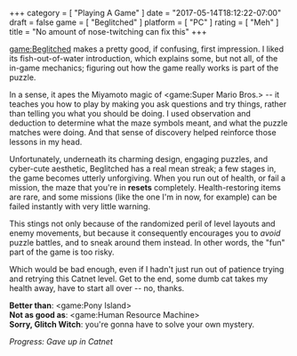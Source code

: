 +++
category = [ "Playing A Game" ]
date = "2017-05-14T18:12:22-07:00"
draft = false
game = [ "Beglitched" ]
platform = [ "PC" ]
rating = [ "Meh" ]
title = "No amount of nose-twitching can fix this"
+++

<game:Beglitched> makes a pretty good, if confusing, first impression.  I liked its fish-out-of-water introduction, which explains some, but not all, of the in-game mechanics; figuring out how the game really works is part of the puzzle.

In a sense, it apes the Miyamoto magic of <game:Super Mario Bros.> -- it teaches you how to play by making you ask questions and try things, rather than telling you what you should be doing.  I used observation and deduction to determine what the maze symbols meant, and what the puzzle matches were doing.  And that sense of discovery helped reinforce those lessons in my head.

Unfortunately, underneath its charming design, engaging puzzles, and cyber-cute aesthetic, Beglitched has a real mean streak; a few stages in, the game becomes utterly unforgiving.  When you run out of health, or fail a mission, the maze that you're in <b>resets</b> completely.  Health-restoring items are rare, and some missions (like the one I'm in now, for example) can be failed instantly with very little warning.

This stings not only because of the randomized peril of level layouts and enemy movements, but because it consequently encourages you to <i>avoid</i> puzzle battles, and to sneak around them instead.  In other words, the "fun" part of the game is too risky.

Which would be bad enough, even if I hadn't just run out of patience trying and retrying this Catnet level.  Get to the end, some dumb cat takes my health away, have to start all over -- no, thanks.

<b>Better than</b>: <game:Pony Island>  
<b>Not as good as</b>: <game:Human Resource Machine>  
<b>Sorry, Glitch Witch</b>: you're gonna have to solve your own mystery.

<i>Progress: Gave up in Catnet</i>
